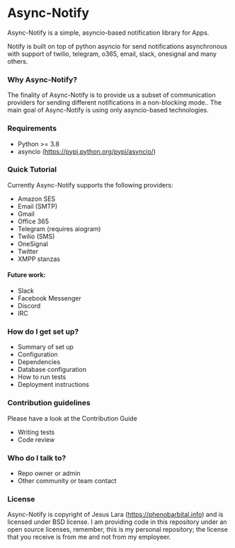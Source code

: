 # Async-Notify #

Async-Notify is a simple, asyncio-based notification library for Apps.

Notify is built on top of python asyncio for send notifications asynchronous with support of twilio, telegram, o365, email, slack, onesignal and many others.

### Why Async-Notify? ###

The finality of Async-Notify is to provide us a subset of communication providers for sending different notifications in a non-blocking mode..
The main goal of Async-Notify is using only asyncio-based technologies.

### Requirements ###

* Python >= 3.8
* asyncio (https://pypi.python.org/pypi/asyncio/)

### Quick Tutorial ###

Currently Async-Notify supports the following providers:

* Amazon SES
* Email (SMTP)
* Gmail
* Office 365
* Telegram (requires aiogram)
* Twilio (SMS)
* OneSignal
* Twitter
* XMPP stanzas

#### Future work: ####

* Slack
* Facebook Messenger
* Discord
* IRC

### How do I get set up? ###

* Summary of set up
* Configuration
* Dependencies
* Database configuration
* How to run tests
* Deployment instructions

### Contribution guidelines ###

Please have a look at the Contribution Guide

* Writing tests
* Code review

### Who do I talk to? ###

* Repo owner or admin
* Other community or team contact

### License ###

Async-Notify is copyright of Jesus Lara (https://phenobarbital.info) and is licensed under BSD license. I am providing code in this repository under an open source licenses, remember, this is my personal repository; the license that you receive is from me and not from my employeer.
